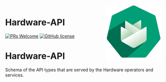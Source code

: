 <img src="./docs/assets/logo.png" alt="Logo of the project" align="right">

# Hardware-API
[![PRs Welcome](https://img.shields.io/badge/PRs-welcome-brightgreen.svg?style=flat-square)](http://makeapullrequest.com) [![GitHub license](https://img.shields.io/badge/license-APACHE-red.svg?style=flat-square)](https://github.com/onmetal/hardware-api/blob/master/LICENSE)
# Hardware-API

Schema of the API types that are served by the Hardware operators and services.